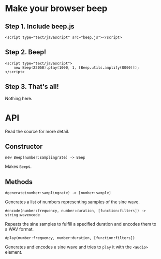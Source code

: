 Make your browser beep
======================

Step 1. Include beep.js
-----------------------

    <script type="text/javascript" src="beep.js"></script>

Step 2. Beep!
-------------

    <script type="text/javascript">
        new Beep(22050).play(1000, 1, [Beep.utils.amplify(8000)]);
    </script>

Step 3. That's all!
-------------------

Nothing here.

API
===

Read the source for more detail.

Constructor
-----------

    new Beep(number:samplingrate) -> Beep

Makes `Beep`s.

Methods
-------

    #generate(number:samplingrate) -> [number:sample]

Generates a list of numbers representing samples of the sine wave.

    #encode(number:frequency, number:duration, [function:filters]) -> string:wavencode

Repeats the sine samples to fulfill a specified duration and encodes them to a WAV format.

    #play(number:frequency, number:duration, [function:filters])

Generates and encodes a sine wave and tries to `play` it with the `<audio>` element.